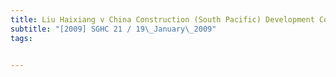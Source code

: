 ```yaml
---
title: Liu Haixiang v China Construction (South Pacific) Development Co Pte Ltd 
subtitle: "[2009] SGHC 21 / 19\_January\_2009"
tags:


---
```


